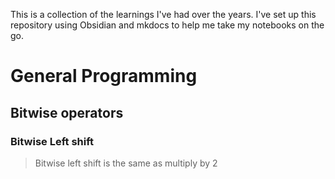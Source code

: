 This is a collection of the learnings I've had over the years. I've set up this repository using Obsidian and mkdocs to help me take my notebooks on the go.

# General Programming

## Bitwise operators

### Bitwise Left shift

> Bitwise left shift is the same as multiply by 2

